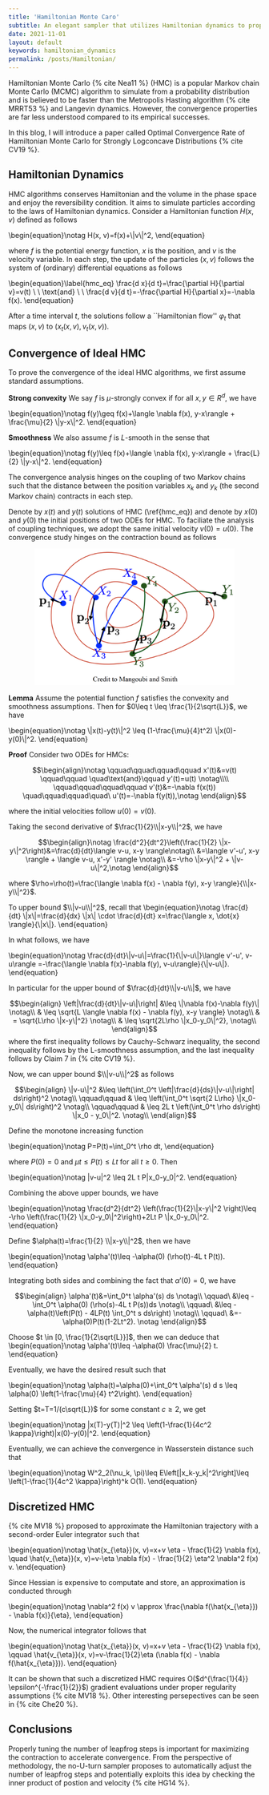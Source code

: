 ```yaml
---
title: 'Hamiltonian Monte Caro'
subtitle: An elegant sampler that utilizes Hamiltonian dynamics to propose new states in simulations.
date: 2021-11-01
layout: default
keywords: hamiltonian_dynamics
permalink: /posts/Hamiltonian/
---
```


Hamiltonian Monte Carlo {% cite Nea11 %} (HMC) is a popular Markov chain Monte Carlo (MCMC) algorithm to simulate from a probability distribution and is believed to be faster than the Metropolis Hasting algorithm {% cite MRRT53 %} and Langevin dynamics. However, the convergence properties are far less understood compared to its empirical successes. 

In this blog, I will introduce a paper called Optimal Convergence Rate of Hamiltonian Monte Carlo for Strongly Logconcave Distributions {% cite CV19 %}. 

## Hamiltonian Dynamics

HMC algorithms conserves Hamiltonian and the volume in the phase space and enjoy the reversibility condition. It aims to simulate particles according to the laws of Hamiltonian dynamics. Consider a Hamiltonian function $H(x, v)$ defined as follows

\begin{equation}\notag
H(x, v)=f(x)+\\|v\\|^2,
\end{equation}

where $f$ is the potential energy function, $x$ is the position, and $v$ is the velocity variable. In each step, the update of the particles $(x, v)$ follows the system of (ordinary) differential equations as follows


\begin{equation}\label{hmc_eq}
\frac{d x}{d t}=\frac{\partial H}{\partial v}=v(t) \ \ \text{and} \ \ \frac{d v}{d t}=-\frac{\partial H}{\partial x}=-\nabla f(x).
\end{equation}

After a time interval $t$, the solutions follow a ``Hamiltonian flow'' $\varphi_t$ that maps $(x,v)$ to $(x_t(x,v), v_t(x, v))$.





## Convergence of Ideal HMC

To prove the convergence of the ideal HMC algorithms, we first assume standard assumptions.

**Strong convexity** We say $f$ is $\mu$-strongly convex if for all $x, y\in R^d$, we have

\begin{equation}\notag
f(y)\geq f(x)+\langle \nabla f(x), y-x\rangle + \frac{\mu}{2} \\|y-x\\|^2.
\end{equation}

**Smoothness** We also assume $f$ is $L$-smooth in the sense that

\begin{equation}\notag
f(y)\leq f(x)+\langle \nabla f(x), y-x\rangle + \frac{L}{2} \\|y-x\\|^2.
\end{equation}

The convergence analysis hinges on the coupling of two Markov chains such that the distance between the position variables $x_k$ and $y_k$ (the second Markov chain) contracts in each step.

Denote by $x(t)$ and $y(t)$ solutions of HMC (\ref{hmc_eq}) and denote by $x(0)$ and $y(0)$ the initial positions of two ODEs for HMC. To faciliate the analysis of coupling techniques, we adopt the same initial velocity $v(0)=u(0)$. The convergence study hinges on the contraction bound as follows

<p align="center">
    <img src="/images/HMC_coupling2.png" width="400" />
</p>


**Lemma** Assume the potential function $f$ satisfies the convexity and smoothness assumptions. Then for $0\leq t \leq \frac{1}{2\sqrt{L}}$, we have

\begin{equation}\notag
\\|x(t)-y(t)\\|^2 \leq (1-\frac{\mu}{4}t^2) \\|x(0)-y(0)\\|^2.
\end{equation}


**Proof**
Consider two ODEs for HMCs: 

$$\begin{align}\notag
\qquad\qquad\qquad\qquad x'(t)&=v(t)    \qquad\qquad \quad\text{and}\qquad y'(t)=u(t) \notag\\\\
\qquad\qquad\qquad\qquad v'(t)&=-\nabla f(x(t))     \quad\qquad\qquad\quad\   u'(t)=-\nabla f(y(t)),\notag
\end{align}$$

where the initial velocities follow $u(0)=v(0)$. 

Taking the second derivative of $\frac{1}{2}\\|x-y\\|^2$, we have

$$\begin{align}\notag
\frac{d^2}{dt^2}\left(\frac{1}{2} \|x-y\|^2\right)&=\frac{d}{dt}\langle v-u, x-y \rangle\notag\\
						  &=\langle v'-u', x-y \rangle + \langle v-u, x'-y' \rangle \notag\\
						  &=-\rho \|x-y\|^2 + \|v-u\|^2,\notag
\end{align}$$

where $\rho=\rho(t)=\frac{\langle \nabla f(x) - \nabla f(y), x-y \rangle}{\\|x-y\\|^2}$.

To upper bound $\\|v-u\\|^2$, recall that 
\begin{equation}\notag
\frac{d}{dt} \\|x\\|=\frac{d}{dx} \\|x\\| \cdot \frac{d}{dt} x=\frac{\langle x, \dot{x} \rangle}{\\|x\\|}.
\end{equation}

In what follows, we have

\begin{equation}\notag
\frac{d}{dt}\\|v-u\\|=\frac{1}{\\|v-u\\|}\langle v'-u', v-u\rangle =-\frac{\langle \nabla f(x)-\nabla f(y), v-u\rangle}{\\|v-u\\|}.
\end{equation}

In particular for the upper bound of $\frac{d}{dt}\\|v-u\\|$, we have

$$\begin{align}
\left|\frac{d}{dt}\|v-u\|\right| &\leq \|\nabla f(x)-\nabla f(y)\| \notag\\
                                 & \leq \sqrt{L \langle \nabla f(x) - \nabla f(y), x-y \rangle} \notag\\
                                 & = \sqrt{L\rho \|x-y\|^2} \notag\\
				 & \leq \sqrt{2L\rho \|x_0-y_0\|^2}, \notag\\
\end{align}$$
where the first inequality follows by Cauchy–Schwarz inequality, the second inequality follows by the L-smoothness assumption, and the last inequality follows by Claim 7 in {% cite CV19 %}.

Now, we can upper bound $\\|v-u\\|^2$ as follows

$$\begin{align}
\|v-u\|^2 &\leq  \left(\int_0^t \left|\frac{d}{ds}\|v-u\|\right| ds\right)^2 \notag\\
\qquad\qquad & \leq \left(\int_0^t \sqrt{2 L\rho} \|x_0-y_0\| ds\right)^2 \notag\\
\qquad\qquad & \leq 2L t \left(\int_0^t \rho ds\right) \|x_0 - y_0\|^2. \notag\\
\end{align}$$

Define the monotone increasing function

\begin{equation}\notag
P=P(t)=\int_0^t \rho dt,
\end{equation}

where $P(0)=0$ and $\mu t \leq P(t)\leq L t$ for all $t\geq 0$. Then

\begin{equation}\notag
\|v-u\|^2 \leq 2L t P\|x_0-y_0\|^2.
\end{equation}

Combining the above upper bounds, we have

\begin{equation}\notag
\frac{d^2}{dt^2} \left(\frac{1}{2}\\|x-y\\|^2 \right)\leq -\rho \left(\frac{1}{2} \\|x_0-y_0\\|^2\right)+2Lt P \\|x_0-y_0\\|^2.
\end{equation}

Define $\alpha(t)=\frac{1}{2} \\|x-y\\|^2$, then we have

\begin{equation}\notag
\alpha'(t)\leq -\alpha(0) (\rho(t)-4L t P(t)).
\end{equation}

Integrating both sides and combining the fact that $\alpha'(0)=0$, we have

$$\begin{align}
\alpha'(t)&=\int_0^t \alpha'(s) ds \notag\\
\qquad\ &\leq -\int_0^t \alpha(0) (\rho(s)-4L t P(s))ds \notag\\
\qquad\ &\leq -\alpha(t)\left(P(t) - 4LP(t) \int_0^t s ds\right) \notag\\
\qquad\ &=-\alpha(0)P(t)(1-2Lt^2). \notag
\end{align}$$

Choose $t \in [0, \frac{1}{2\sqrt{L}}]$, then we can deduce that
\begin{equation}\notag
\alpha'(t)\leq -\alpha(0) \frac{\mu}{2} t.
\end{equation}

Eventually, we have the desired result such that

\begin{equation}\notag
\alpha(t)=\alpha(0)+\int_0^t \alpha'(s) d s \leq \alpha(0) \left(1-\frac{\mu}{4} t^2\right).
\end{equation}


Setting $t=T=1/(c\sqrt{L})$ for some constant $c\geq 2$, we get

\begin{equation}\notag
\|x(T)-y(T)\|^2 \leq \left(1-\frac{1}{4c^2 \kappa}\right)\|x(0)-y(0)\|^2.
\end{equation}

Eventually, we can achieve the convergence in Wasserstein distance such that 

\begin{equation}\notag
W^2_2(\nu_k, \pi)\leq E\left[\|x_k-y_k\|^2\right]\leq \left(1-\frac{1}{4c^2 \kappa}\right)^k O(1).
\end{equation}

## Discretized HMC

{% cite MV18 %} proposed to approximate the Hamiltonian trajectory with a second-order Euler integrator such that

\begin{equation}\notag
\hat{x_{\eta}}(x, v)=x+v \eta - \frac{1}{2} \nabla f(x), \quad \hat{v_{\eta}}(x, v)=v-\eta \nabla f(x) - \frac{1}{2} \eta^2 \nabla^2 f(x) v.
\end{equation}

Since Hessian is expensive to computate and store, an approximation is conducted through

\begin{equation}\notag
\nabla^2 f(x) v \approx \frac{\nabla f(\hat{x_{\eta}}) - \nabla f(x)}{\eta},
\end{equation}

Now, the numerical integrator follows that

\begin{equation}\notag
\hat{x_{\eta}}(x, v)=x+v \eta - \frac{1}{2} \nabla f(x), \qquad \hat{v_{\eta}}(x, v)=v-\frac{1}{2}\eta (\nabla f(x) - \nabla f(\hat{x_{\eta}})).
\end{equation}

It can be shown that such a discretized HMC requires O($d^{\frac{1}{4}} \epsilon^{-\frac{1}{2}}$) gradient evaluations under proper regularity assumptions {% cite MV18 %}. Other interesting persepectives can be seen in {% cite Che20 %}.



## Conclusions

Properly tuning the number of leapfrog steps is important for maximizing the contraction to accelerate convergence. From the perspective of methodology, the no-U-turn sampler proposes to automatically adjust the number of leapfrog steps and potentially exploits this idea by checking the inner product of postion and velocity {% cite HG14 %}. 


